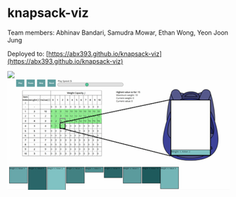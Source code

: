# knapsack-viz

Team members:
Abhinav Bandari, Samudra Mowar, Ethan Wong, Yeon Joon Jung

Deployed to: [https://abx393.github.io/knapsack-viz](https://abx393.github.io/knapsack-viz)

![](https://www.github.com/abx393/knapsack-viz/static/images/knapsack.PNG)
![](static/images/knapsack_animation.gif)
